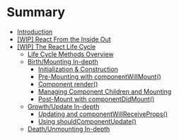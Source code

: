 # Summary

* [Introduction](README.md)
* [[WIP] React From the Inside Out](react_basics/introduction.md)
* [[WIP] The React Life Cycle](life_cycle/introduction.md)
   * [Life Cycle Methods Overview](life_cycle/lifecycle_methods_overview.md)
   * [Birth/Mounting In-depth](life_cycle/birth_mounting_indepth.md)
     * [Initialization & Construction](life_cycle/birth/initialization_and_construction.md)
     * [Pre-Mounting with componentWillMount()](life_cycle/birth/premounting_with_componentwillmount.md)
     * [Component render()](life_cycle/birth/component_render.md)
     * [Managing Component Children and Mounting](life_cycle/birth/managing_children_components_and_mounting.md)
     * [Post-Mount with componentDidMount()](life_cycle/birth/post_mount_with_component_did_mount.md)
   * [Growth/Update In-depth](life_cycle/growth_update_indepth.md)
     * [Updating and componentWillReceiveProps()](life_cycle/update/component_will_receive_props.md)
     * [Using shouldComponentUpdate()](life_cycle/update/using_should_component_update.md)
   * [Death/Unmounting In-depth](life_cycle/death_unmounting_indepth.md)

